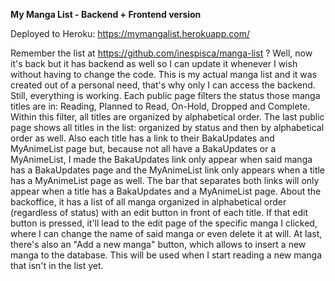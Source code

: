 **My Manga List - Backend + Frontend version**

Deployed to Heroku: https://mymangalist.herokuapp.com/

Remember the list at https://github.com/inespisca/manga-list ?
Well, now it's back but it has backend as well so I can update it whenever I wish without having to change the code.
This is my actual manga list and it was created out of a personal need, that's why only I can access the backend.
Still, everything is working.
Each public page filters the status those manga titles are in: Reading, Planned to Read, On-Hold, Dropped and Complete.
Within this filter, all titles are organized by alphabetical order. The last public page shows all titles in the list:
organized by status and then by alphabetical order as well. Also each title has a link to their BakaUpdates and MyAnimeList page but, because not all have a BakaUpdates or a MyAnimeList, I made the BakaUpdates link only appear when said manga has a BakaUpdates page and the MyAnimeList link only appears when a title has a MyAnimeList page as well. The bar that separates both links will only appear when a title has a BakaUpdates and a MyAnimeList page.
About the backoffice, it has a list of all manga organized in alphabetical order (regardless of status) with an edit button in front of each title. If that edit button is pressed, it'll lead to the edit page of the specific manga I clicked, where I can change the name of said manga or even delete it at will.
At last, there's also an "Add a new manga" button, which allows to insert a new manga to the database. This will be used when I start reading a new manga that isn't in the list yet.